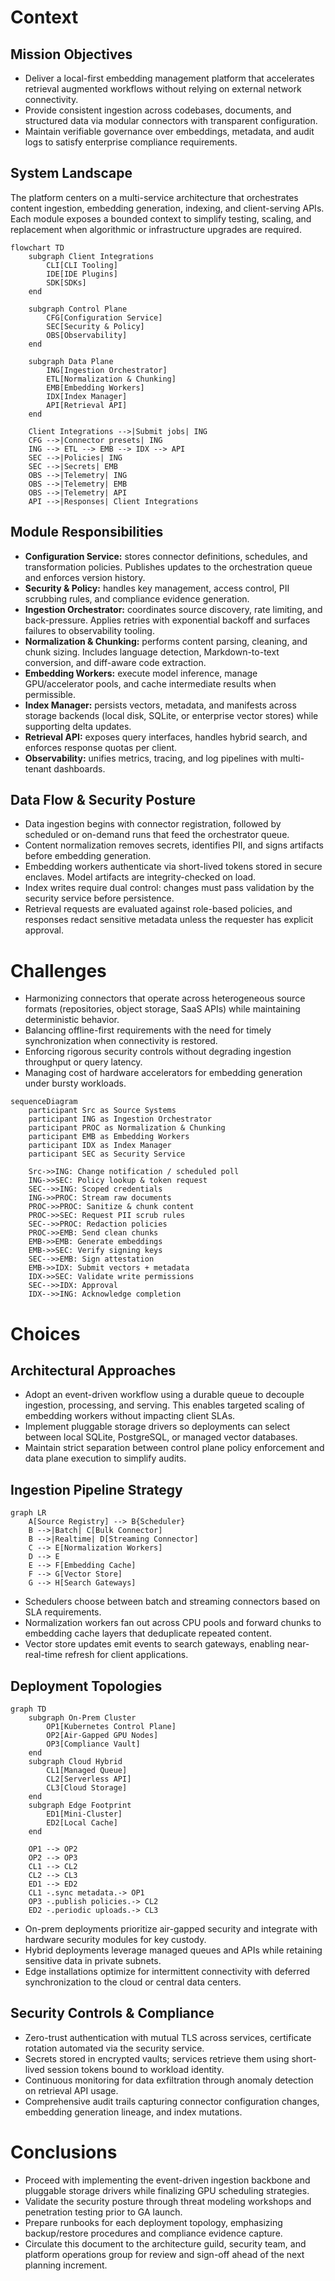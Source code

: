 # Context

## Mission Objectives
- Deliver a local-first embedding management platform that accelerates retrieval augmented workflows without relying on external network connectivity.
- Provide consistent ingestion across codebases, documents, and structured data via modular connectors with transparent configuration.
- Maintain verifiable governance over embeddings, metadata, and audit logs to satisfy enterprise compliance requirements.

## System Landscape
The platform centers on a multi-service architecture that orchestrates content ingestion, embedding generation, indexing, and client-serving APIs. Each module exposes a bounded context to simplify testing, scaling, and replacement when algorithmic or infrastructure upgrades are required.

```mermaid
flowchart TD
    subgraph Client Integrations
        CLI[CLI Tooling]
        IDE[IDE Plugins]
        SDK[SDKs]
    end

    subgraph Control Plane
        CFG[Configuration Service]
        SEC[Security & Policy]
        OBS[Observability]
    end

    subgraph Data Plane
        ING[Ingestion Orchestrator]
        ETL[Normalization & Chunking]
        EMB[Embedding Workers]
        IDX[Index Manager]
        API[Retrieval API]
    end

    Client Integrations -->|Submit jobs| ING
    CFG -->|Connector presets| ING
    ING --> ETL --> EMB --> IDX --> API
    SEC -->|Policies| ING
    SEC -->|Secrets| EMB
    OBS -->|Telemetry| ING
    OBS -->|Telemetry| EMB
    OBS -->|Telemetry| API
    API -->|Responses| Client Integrations
```

## Module Responsibilities
- **Configuration Service:** stores connector definitions, schedules, and transformation policies. Publishes updates to the orchestration queue and enforces version history.
- **Security & Policy:** handles key management, access control, PII scrubbing rules, and compliance evidence generation.
- **Ingestion Orchestrator:** coordinates source discovery, rate limiting, and back-pressure. Applies retries with exponential backoff and surfaces failures to observability tooling.
- **Normalization & Chunking:** performs content parsing, cleaning, and chunk sizing. Includes language detection, Markdown-to-text conversion, and diff-aware code extraction.
- **Embedding Workers:** execute model inference, manage GPU/accelerator pools, and cache intermediate results when permissible.
- **Index Manager:** persists vectors, metadata, and manifests across storage backends (local disk, SQLite, or enterprise vector stores) while supporting delta updates.
- **Retrieval API:** exposes query interfaces, handles hybrid search, and enforces response quotas per client.
- **Observability:** unifies metrics, tracing, and log pipelines with multi-tenant dashboards.

## Data Flow & Security Posture
- Data ingestion begins with connector registration, followed by scheduled or on-demand runs that feed the orchestrator queue.
- Content normalization removes secrets, identifies PII, and signs artifacts before embedding generation.
- Embedding workers authenticate via short-lived tokens stored in secure enclaves. Model artifacts are integrity-checked on load.
- Index writes require dual control: changes must pass validation by the security service before persistence.
- Retrieval requests are evaluated against role-based policies, and responses redact sensitive metadata unless the requester has explicit approval.

# Challenges
- Harmonizing connectors that operate across heterogeneous source formats (repositories, object storage, SaaS APIs) while maintaining deterministic behavior.
- Balancing offline-first requirements with the need for timely synchronization when connectivity is restored.
- Enforcing rigorous security controls without degrading ingestion throughput or query latency.
- Managing cost of hardware accelerators for embedding generation under bursty workloads.

```mermaid
sequenceDiagram
    participant Src as Source Systems
    participant ING as Ingestion Orchestrator
    participant PROC as Normalization & Chunking
    participant EMB as Embedding Workers
    participant IDX as Index Manager
    participant SEC as Security Service

    Src->>ING: Change notification / scheduled poll
    ING->>SEC: Policy lookup & token request
    SEC-->>ING: Scoped credentials
    ING->>PROC: Stream raw documents
    PROC->>PROC: Sanitize & chunk content
    PROC->>SEC: Request PII scrub rules
    SEC-->>PROC: Redaction policies
    PROC->>EMB: Send clean chunks
    EMB->>EMB: Generate embeddings
    EMB->>SEC: Verify signing keys
    SEC-->>EMB: Sign attestation
    EMB->>IDX: Submit vectors + metadata
    IDX->>SEC: Validate write permissions
    SEC-->>IDX: Approval
    IDX-->>ING: Acknowledge completion
```

# Choices
## Architectural Approaches
- Adopt an event-driven workflow using a durable queue to decouple ingestion, processing, and serving. This enables targeted scaling of embedding workers without impacting client SLAs.
- Implement pluggable storage drivers so deployments can select between local SQLite, PostgreSQL, or managed vector databases.
- Maintain strict separation between control plane policy enforcement and data plane execution to simplify audits.

## Ingestion Pipeline Strategy
```mermaid
graph LR
    A[Source Registry] --> B{Scheduler}
    B -->|Batch| C[Bulk Connector]
    B -->|Realtime| D[Streaming Connector]
    C --> E[Normalization Workers]
    D --> E
    E --> F[Embedding Cache]
    F --> G[Vector Store]
    G --> H[Search Gateways]
```
- Schedulers choose between batch and streaming connectors based on SLA requirements.
- Normalization workers fan out across CPU pools and forward chunks to embedding cache layers that deduplicate repeated content.
- Vector store updates emit events to search gateways, enabling near-real-time refresh for client applications.

## Deployment Topologies
```mermaid
graph TD
    subgraph On-Prem Cluster
        OP1[Kubernetes Control Plane]
        OP2[Air-Gapped GPU Nodes]
        OP3[Compliance Vault]
    end
    subgraph Cloud Hybrid
        CL1[Managed Queue]
        CL2[Serverless API]
        CL3[Cloud Storage]
    end
    subgraph Edge Footprint
        ED1[Mini-Cluster]
        ED2[Local Cache]
    end

    OP1 --> OP2
    OP2 --> OP3
    CL1 --> CL2
    CL2 --> CL3
    ED1 --> ED2
    CL1 -.sync metadata.-> OP1
    OP3 -.publish policies.-> CL2
    ED2 -.periodic uploads.-> CL3
```
- On-prem deployments prioritize air-gapped security and integrate with hardware security modules for key custody.
- Hybrid deployments leverage managed queues and APIs while retaining sensitive data in private subnets.
- Edge installations optimize for intermittent connectivity with deferred synchronization to the cloud or central data centers.

## Security Controls & Compliance
- Zero-trust authentication with mutual TLS across services, certificate rotation automated via the security service.
- Secrets stored in encrypted vaults; services retrieve them using short-lived session tokens bound to workload identity.
- Continuous monitoring for data exfiltration through anomaly detection on retrieval API usage.
- Comprehensive audit trails capturing connector configuration changes, embedding generation lineage, and index mutations.

# Conclusions
- Proceed with implementing the event-driven ingestion backbone and pluggable storage drivers while finalizing GPU scheduling strategies.
- Validate the security posture through threat modeling workshops and penetration testing prior to GA launch.
- Prepare runbooks for each deployment topology, emphasizing backup/restore procedures and compliance evidence capture.
- Circulate this document to the architecture guild, security team, and platform operations group for review and sign-off ahead of the next planning increment.

